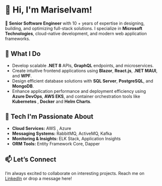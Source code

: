 # 👋 Hi, I'm Mariselvam!  

🎯 **Senior Software Engineer** with 10 + years of expertise in designing, building, and optimizing full-stack solutions. I specialize in **Microsoft Technologies**, cloud-native development, and modern web application frameworks.  

## 💼 What I Do  
- Develop scalable **.NET 8** APIs, **GraphQL** endpoints, and microservices.  
- Create intuitive frontend applications using **Blazor**, **React.js**, **.NET MAUI**, and **WPF**.  
- Design efficient database solutions with **SQL Server**, **PostgreSQL**, and **MongoDB**.  
- Enhance application performance and deployment efficiency using **Azure DevOps**, **AWS EKS**, and container orchestration tools like **Kubernetes** , **Docker** and **Helm Charts**.

## 🔧 Tech I'm Passionate About  
- **Cloud Services:** AWS , Azure
- **Messaging Systems:** RabbitMQ, ActiveMQ, Kafka  
- **Monitoring & Insights:** ELK Stack, Application Insights  
- **ORM Tools:** Entity Framework Core, Dapper  

## 📫 Let’s Connect  
I’m always excited to collaborate on interesting projects. Reach me on [LinkedIn](https://www.linkedin.com/in/mariselvam-m/) or drop a message here!  
